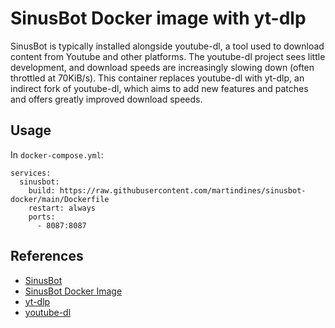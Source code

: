 # SinusBot Docker image with yt-dlp

SinusBot is typically installed alongside youtube-dl, a tool used to download content from Youtube and other platforms. The youtube-dl project sees little development, and download speeds are increasingly slowing down (often throttled at 70KiB/s). This container replaces youtube-dl with yt-dlp, an indirect fork of youtube-dl, which aims to add new features and patches and offers greatly improved download speeds.

## Usage

In `docker-compose.yml`:

```
services:
  sinusbot:
    build: https://raw.githubusercontent.com/martindines/sinusbot-docker/main/Dockerfile
    restart: always
    ports:
      - 8087:8087
```

## References

- [SinusBot](https://www.sinusbot.com/)
- [SinusBot Docker Image](https://github.com/SinusBot/docker)
- [yt-dlp](https://github.com/yt-dlp/yt-dlp)
- [youtube-dl](https://github.com/ytdl-org/youtube-dl)
